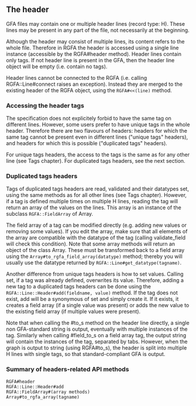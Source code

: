 ## The header

GFA files may contain one or multiple header lines (record type: H).  These
lines may be present in any part of the file, not necessarily at the beginning.

Although the header may consist of multiple lines, its content refers to the
whole file. Therefore in RGFA the header is accessed using a single line
instance (accessible by the RGFA#header method).  Header lines contain only
tags. If not header line is present in the GFA, then the header line object
will be empty (i.e. contain no tags).

Header lines cannot be connected to the RGFA (i.e. calling RGFA::Line#connect
raises an exception). Instead they are merged to the existing header of the
RGFA object, using the ```RGFA#<<(line)``` method.

### Accessing the header tags

The specification does not explicitely forbid to have the same tag on different
lines. However, some users prefer to have unique tags in the whole header.
Therefore there are two flavours of headers: headers for which the same tag
cannot be present even in different lines ("unique tags" headers), and headers
for which this is possible ("duplicated tags" headers).

For unique tags headers, the access to the tags is the same as for any other
line (see Tags chapter).  For duplicated tags headers, see the next section.

### Duplicated tags headers

Tags of duplicated tags headers are read, validated and their datatypes
set, using the same methods as for all other lines (see Tags chapter).
However, if a tag is defined multiple times on multiple H lines, reading
the tag will return an array of the values on the lines.  This array is an
instance of the subclass ```RGFA::FieldArray``` of Array.

The field array of a tag can be modified directly (e.g. adding new values
or removing some values).
If you edit the array, make sure that all elements of the array are compatible
with the datatype of the tag (calling validate_field will check this condition).
Note that some array methods will return an object of the class Array.
These must be transformed back to a field array using the
```Array#to_rgfa_field_array(datatype)``` method; thereby you will usually
use the datatype returned by ```RGFA::Line#get_datatype(tagname)```.

Another difference from unique tags headers is how to set values. Calling set,
if a tag was already defined, overwrites its value. Therefore, adding a new tag
to a duplicated tags headers can be done using the
```RGFA::Line::Header#add(fieldname, value)``` method.  If the tag does not
exist, add will be a synonymous of set and simply create it.  If it exists, it
creates a field array (if a single value was present) or adds the new value to
the existing field array (if multiple values were present).

Note that when calling the #to_s method on the header line directly, a single
non GFA-standard string is output, eventually with multiple instances of the
tag. Similarly when calling #field_to_s on a field array tag, the output
string will contain the instances of the tag, separated by tabs.
However, when the graph is output to string (using RGFA#to_s), the header
is split into multiple H lines with single tags, so that standard-compliant GFA
is output.

### Summary of headers-related API methods

```
RGFA#header
RGFA::Line::Header#add
RGFA::FieldArray#(array methods)
Array#to_rgfa_array(tagname)
```
